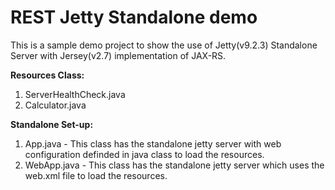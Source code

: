 # REST Jetty Standalone demo

<v1>

This is a sample demo project to show the use of Jetty(v9.2.3) Standalone Server with Jersey(v2.7) implementation of JAX-RS.

**Resources Class:**

1. ServerHealthCheck.java
2. Calculator.java

**Standalone Set-up:**

1. App.java - This class has the standalone jetty server with web configuration definded in java class to load the resources.
2. WebApp.java - This class has the standalone jetty server which uses the web.xml file to load the resources.
